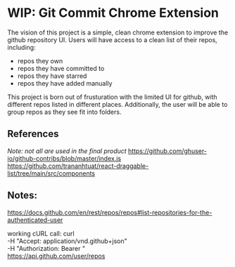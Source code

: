 # WIP: Git Commit Chrome Extension
The vision of this project is a simple, clean chrome extension to improve the github repository UI. Users will have access to a clean list of their repos, including:
- repos they own
- repos they have committed to 
- repos they have starred
- repos they have added manually

This project is born out of frusturation with the limited UI for github, with different repos listed in different places. Additionally, the user will be able to group repos as they see fit into folders.

## References
*Note: not all are used in the final product*
https://github.com/ghuser-io/github-contribs/blob/master/index.js <br>
https://github.com/trananhtuat/react-draggable-list/tree/main/src/components

## Notes:
https://docs.github.com/en/rest/repos/repos#list-repositories-for-the-authenticated-user

working cURL call:
curl \
  -H "Accept: application/vnd.github+json" \
  -H "Authorization: Bearer <token>" \
  https://api.github.com/user/repos